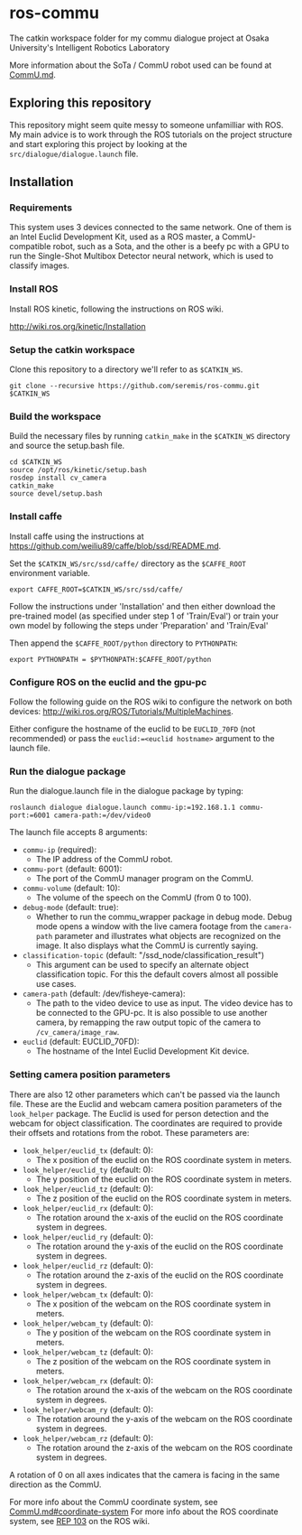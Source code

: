 # ros-commu
The catkin workspace folder for my commu dialogue project at Osaka University's Intelligent Robotics Laboratory

More information about the SoTa / CommU robot used can be found at [CommU.md](CommU.md).

## Exploring this repository

This repository might seem quite messy to someone unfamilliar with ROS. My main advice is to work through the ROS tutorials on the project structure and start exploring this project by looking at the `src/dialogue/dialogue.launch` file.

## Installation

### Requirements
This system uses 3 devices connected to the same network. One of them is an Intel Euclid Development Kit, used as a ROS master, a CommU-compatible robot, such as a Sota, and the other is a beefy pc with a GPU to run the Single-Shot Multibox Detector neural network, which is used to classify images.

### Install ROS

Install ROS kinetic, following the instructions on ROS wiki.

<http://wiki.ros.org/kinetic/Installation>

### Setup the catkin workspace

Clone this repository to a directory we'll refer to as `$CATKIN_WS`.

```shell
git clone --recursive https://github.com/seremis/ros-commu.git $CATKIN_WS
```

### Build the workspace

Build the necessary files by running `catkin_make` in the `$CATKIN_WS` directory and source the setup.bash file.

```shell
cd $CATKIN_WS
source /opt/ros/kinetic/setup.bash
rosdep install cv_camera
catkin_make
source devel/setup.bash
```

### Install caffe

Install caffe using the instructions at <https://github.com/weiliu89/caffe/blob/ssd/README.md>. 

Set the `$CATKIN_WS/src/ssd/caffe/` directory as the `$CAFFE_ROOT` environment variable.

```shell
export CAFFE_ROOT=$CATKIN_WS/src/ssd/caffe/
```

Follow the instructions under 'Installation' and then either download the pre-trained model (as specified under step 1 of 'Train/Eval') or train your own model by following the steps under 'Preparation' and 'Train/Eval'

Then append the `$CAFFE_ROOT/python` directory to `PYTHONPATH`:

```shell
export PYTHONPATH = $PYTHONPATH:$CAFFE_ROOT/python
```

### Configure ROS on the euclid and the gpu-pc
Follow the following guide on the ROS wiki to configure the network on both devices: <http://wiki.ros.org/ROS/Tutorials/MultipleMachines>.

Either configure the hostname of the euclid to be `EUCLID_70FD` (not recommended) or pass the `euclid:=<euclid hostname>` argument to the launch file.

### Run the dialogue package

Run the dialogue.launch file in the dialogue package by typing:

```shell
roslaunch dialogue dialogue.launch commu-ip:=192.168.1.1 commu-port:=6001 camera-path:=/dev/video0
```

The launch file accepts 8 arguments:
- `commu-ip` (required):
  * The IP address of the CommU robot.
- `commu-port` (default: 6001): 
  * The port of the CommU manager program on the CommU.
- `commu-volume` (default: 10):
  * The volume of the speech on the CommU (from 0 to 100).
- `debug-mode` (default: true):
  * Whether to run the commu_wrapper package in debug mode. Debug mode opens a window with the live camera footage from 
  the `camera-path` parameter and illustrates what objects are recognized on the image. It also displays what the CommU
  is currently saying.
- `classification-topic` (default: "/ssd_node/classification_result") 
  * This argument can be used to specify an alternate object classification topic. For this the default covers almost 
  all possible use cases.  
- `camera-path` (default: /dev/fisheye-camera):
  * The path to the video device to use as input. The video device has to be connected to the GPU-pc. It is also possible to use another camera, by remapping the raw output topic of the camera to `/cv_camera/image_raw`.
- `euclid` (default: EUCLID_70FD):  
  * The hostname of the Intel Euclid Development Kit device.


### Setting camera position parameters
There are also 12 other parameters which can't be passed via the launch file. These are the Euclid and webcam camera position parameters of the `look_helper` package. The Euclid is used for person detection and the webcam for object classification. The coordinates are required to provide their offsets and rotations from the robot. These parameters are:

- `look_helper/euclid_tx` (default: 0):
  * The x position of the euclid on the ROS coordinate system in meters.
- `look_helper/euclid_ty` (default: 0):
  * The y position of the euclid on the ROS coordinate system in meters.
- `look_helper/euclid_tz` (default: 0):
  * The z position of the euclid on the ROS coordinate system in meters.
- `look_helper/euclid_rx` (default: 0):
  * The rotation around the x-axis of the euclid on the ROS coordinate system in degrees.
- `look_helper/euclid_ry` (default: 0):
  * The rotation around the y-axis of the euclid on the ROS coordinate system in degrees.
- `look_helper/euclid_rz` (default: 0):
  * The rotation around the z-axis of the euclid on the ROS coordinate system in degrees.
- `look_helper/webcam_tx` (default: 0):
  * The x position of the webcam on the ROS coordinate system in meters.
- `look_helper/webcam_ty` (default: 0):
  * The y position of the webcam on the ROS coordinate system in meters.
- `look_helper/webcam_tz` (default: 0):
  * The z position of the webcam on the ROS coordinate system in meters.
- `look_helper/webcam_rx` (default: 0):
  * The rotation around the x-axis of the webcam on the ROS coordinate system in degrees.
- `look_helper/webcam_ry` (default: 0):
  * The rotation around the y-axis of the webcam on the ROS coordinate system in degrees.
- `look_helper/webcam_rz` (default: 0):
  * The rotation around the z-axis of the webcam on the ROS coordinate system in degrees.
  
A rotation of 0 on all axes indicates that the camera is facing in the same direction as the CommU.

For more info about the CommU coordinate system, see [CommU.md#coordinate-system](CommU.md#coordinate-system)
For more info about the ROS coordinate system, see [REP 103](http://www.ros.org/reps/rep-0103.html) on the ROS wiki.
  
